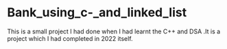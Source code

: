 # Bank_using_c-_and_linked_list
This is a small project I had done when I had learnt the C++ and DSA .It is a project which I had completed in 2022 itself.
